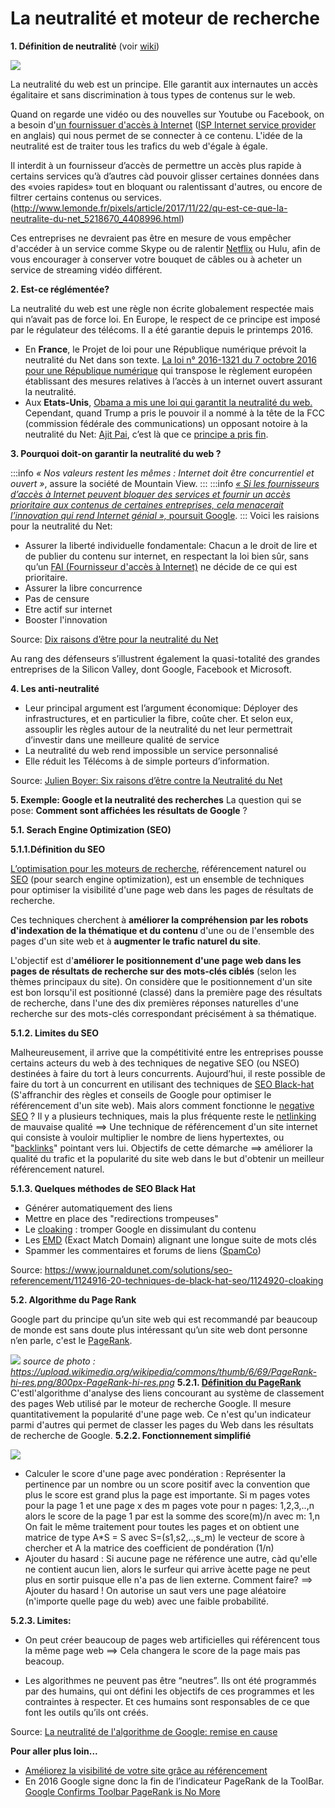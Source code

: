 
# La neutralité et moteur de recherche
**1. Définition de neutralitė** (voir [wiki](https://fr.wikipedia.org/wiki/Neutralité_du_réseau))

![](https://upload.wikimedia.org/wikipedia/commons/thumb/6/67/Neutralit%C3%A9_du_Net.svg/800px-Neutralit%C3%A9_du_Net.svg.png)


La neutralité du web est un principe. Elle garantit aux internautes un accès égalitaire et sans discrimination à tous types de contenus sur le web.

Quand on regarde une vidéo ou des nouvelles sur Youtube ou Facebook, on a besoin d'[un fournissuer d'accès à Internet](https://fr.wikipedia.org/wiki/Fournisseur_d%27accès_à_Internet) ([ISP Internet service provider](https://en.wikipedia.org/wiki/Internet_service_provider) en anglais) qui nous permet de se connecter à ce contenu. L'idée de la neutralité est de traiter tous les trafics du web d'égale à égale. 

Il interdit à un fournisseur d’accès de permettre un accès plus rapide à certains services qu’à d’autres càd pouvoir glisser certaines données dans des «voies rapides» tout en bloquant ou ralentissant d'autres, ou encore de filtrer certains contenus ou services.
(http://www.lemonde.fr/pixels/article/2017/11/22/qu-est-ce-que-la-neutralite-du-net_5218670_4408996.html)

Ces entreprises ne devraient pas être en mesure de vous empêcher d'accéder à un service comme Skype ou de ralentir [Netflix](https://www.bloomberg.com/news/articles/2017-12-14/netflix-is-less-noisy-defender-of-net-neutrality-as-vote-arrives) ou Hulu, afin de vous encourager à conserver votre bouquet de câbles ou à acheter un service de streaming vidéo différent.

**2. Est-ce réglémentée?**

La neutralité du web est une règle non écrite globalement respectée mais qui n’avait pas de force loi.
En Europe, le respect de ce principe est imposé par le régulateur des télécoms. Il a été garantie depuis le printemps 2016.
* En **France**, le Projet de loi pour une République numérique prévoit la neutralité du Net dans son texte. [La loi n° 2016-1321 du 7 octobre 2016 pour une République numérique](https://www.legifrance.gouv.fr/affichTexte.do?cidTexte=JORFTEXT000033202746&categorieLien=id) qui transpose le règlement européen établissant des mesures relatives à l’accès à un internet ouvert assurant la neutralité.
* Aux **Etats-Unis**, [Obama a mis une loi qui garantit la neutralité du web.](https://obamawhitehouse.archives.gov/node/323681) Cependant, quand Trump a pris le pouvoir il a nommé à la tête de la FCC (commission fédérale des communications) un opposant notoire à la neutralité du Net: [Ajit Pai](https://en.wikipedia.org/wiki/Ajit_Pai), c’est là que ce [principe a pris fin](http://www.thisisinsider.com/net-neutrality-fcc-ajit-pai-trump-plan-meaning-2017-11).


**3. Pourquoi doit-on garantir la neutralité du web ?**

:::info
*« Nos valeurs restent les mêmes : Internet doit être concurrentiel et ouvert »*, assure la société de Mountain View. 
:::
:::info
[*« Si les fournisseurs d’accès à Internet peuvent bloquer des services et fournir un accès prioritaire aux contenus de certaines entreprises, cela menacerait l’innovation qui rend Internet génial »,* poursuit Google](http://siliconvalley.blog.lemonde.fr/2014/09/12/neutralite-du-net-google-sort-enfin-de-son-silence/ ).
:::
Voici les raisions pour la neutralité du Net:

* Assurer la liberté individuelle fondamentale:
Chacun a le droit de lire et de publier du contenu sur internet, en respectant la loi bien sûr, sans qu’un [FAI (Fournisseur d'accès à Internet)](https://fr.wikipedia.org/wiki/Fournisseur_d%27accès_à_Internet) ne décide de ce qui est prioritaire. 
* Assurer la libre concurrence
* Pas de censure
* Etre actif sur internet
* Booster l'innovation

Source: [Dix raisons d’être pour la neutralité du Net](http://www.slate.fr/story/69403/pourquoi-etre-pour-la-neutralite-du-net)

Au rang des défenseurs s’illustrent également la quasi-totalité des grandes entreprises de la Silicon Valley, dont Google, Facebook et Microsoft.

**4. Les anti-neutralité**

* Leur principal argument est l’argument économique:
Déployer des infrastructures, et en particulier la fibre, coûte cher. Et selon eux, assouplir les règles autour de la neutralité du net leur permettrait d’investir dans une meilleure qualité de service
* La neutralité du web rend impossible un service personnalisé
* Elle réduit les Télécoms à de simple porteurs d’information.

Source: [Julien Boyer: Six raisons d’être contre la Neutralité du Net](http://julienboyer.net/ecrivain/six-raisons-detre-contre-la-neutralite-du-net/)


**5. Exemple: Google et la neutralité des recherches**
La question qui se pose: 
**Comment sont affichées les résultats de Google** ?

**5.1. Serach Engine Optimization (SEO)** 

**5.1.1.Définition du SEO** 

[L’optimisation pour les moteurs de recherche](https://fr.wikipedia.org/wiki/Optimisation_pour_les_moteurs_de_recherche), référencement naturel ou [SEO](https://fr.wikipedia.org/wiki/Optimisation_pour_les_moteurs_de_recherche) (pour search engine optimization), est un ensemble de techniques pour optimiser la visibilité d'une page web dans les pages de résultats de recherche. 

Ces techniques cherchent à **améliorer la compréhension par les robots d'indexation de la thématique et du contenu** d'une ou de l'ensemble des pages d'un site web et à **augmenter le trafic naturel du site**.

L'objectif est d'**améliorer le positionnement d'une page web dans les pages de résultats de recherche sur des mots-clés ciblés** (selon les thèmes principaux du site). On considère que le positionnement d'un site est bon lorsqu'il est positionné (classé) dans la première page des résultats de recherche, dans l'une des dix premières réponses naturelles d'une recherche sur des mots-clés correspondant précisément à sa thématique.


**5.1.2. Limites du SEO**

Malheureusement, il arrive que la compétitivité entre les entreprises pousse certains acteurs du web à des techniques de negative SEO (ou NSEO) destinées à faire du tort à leurs concurrents.
Aujourd’hui, il reste possible de faire du tort à un concurrent en utilisant des techniques de [SEO Black-hat](https://fr.wikipedia.org/wiki/Black_hat) (S'affranchir des règles et conseils de Google pour optimiser le référencement d'un site web).
Mais alors comment fonctionne le [negative SEO](https://seo-hero.ninja/wiki/negative-seo/) ? Il y a plusieurs techniques, mais la plus fréquente reste le [netlinking](https://www.journaldunet.fr/web-tech/dictionnaire-du-webmastering/1203513-netlinking-definition-traduction/) de mauvaise qualité ==> Une technique de référencement d'un site internet qui consiste à vouloir multiplier le nombre de liens hypertextes, ou "[backlinks](https://en.wikipedia.org/wiki/Backlink)" pointant vers lui. 
Objectifs de cette démarche ==> améliorer la qualité du trafic et la popularité du site web dans le but d'obtenir un meilleur référencement naturel.

**5.1.3. Quelques méthodes de SEO Black Hat**

* Générer automatiquement des liens
* Mettre en place des "redirections trompeuses"
* Le [cloaking](https://fr.wikipedia.org/wiki/Cloaking) : tromper Google en dissimulant du contenu
* Les [EMD](https://www.definitions-marketing.com/definition/exact-match-domain/) (Exact Match Domain) alignant une longue suite de mots clés
* Spammer les commentaires et forums de liens ([SpamCo](https://www.definitions-seo.com/definition-de-spamco/))

Source: https://www.journaldunet.com/solutions/seo-referencement/1124916-20-techniques-de-black-hat-seo/1124920-cloaking


**5.2. Algorithme du Page Rank**

Google part du principe qu’un site web qui est recommandé par beaucoup de monde est sans doute plus intéressant qu’un site web dont personne n’en parle, c'est le [PageRank](https://fr.wikipedia.org/wiki/PageRank).

![](https://upload.wikimedia.org/wikipedia/commons/thumb/6/69/PageRank-hi-res.png/800px-PageRank-hi-res.png)
*source de photo : https://upload.wikimedia.org/wikipedia/commons/thumb/6/69/PageRank-hi-res.png/800px-PageRank-hi-res.png*
**5.2.1. [Définition du PageRank](https://fr.wikipedia.org/wiki/PageRank)**
C'estl'algorithme d'analyse des liens concourant au système de classement des pages Web utilisé par le moteur de recherche Google. Il mesure quantitativement la popularité d'une page web. Ce n'est qu'un indicateur parmi d'autres qui permet de classer les pages du Web dans les résultats de recherche de Google.
**5.2.2. Fonctionnement simplifié**

![](https://i.imgur.com/bjQLoVS.png)
* Calculer le score d'une page avec pondération :
Représenter la pertinence par un nombre ou un score positif avec la convention que plus le score est grand plus la page est importante.
Si m pages votes pour la page 1 
et une page x des m pages vote pour n pages: 1,2,3,..,n
alors le score de la page 1 par est la somme des score(m)/n avec m: 1,n
On fait le même traitement pour toutes les pages et on obtient une matrice de type A*S = S avec S=(s1,s2,..,s_m) le vecteur de score à chercher et A la matrice des coefficient de pondération (1/n)
* Ajouter du hasard :
Si aucune page ne référence une autre, càd qu'elle ne contient aucun lien, alors le surfeur qui arrive àcette page ne peut plus en sortir puisque elle n'a pas de lien externe. 
Comment faire? ==> Ajouter du hasard !
On autorise un saut vers une page aléatoire (n'importe quelle page du
web) avec une faible probabilité.

**5.2.3. Limites:**

* On peut créer beaucoup de pages web artificielles qui référencent tous la même page web ==> Cela changera le score de la page mais pas beacoup. 

* Les algorithmes ne peuvent pas être “neutres”. Ils ont été programmés par des humains, qui ont défini les objectifs de ces programmes et les contraintes à respecter. Et ces humains sont responsables de ce que font les outils qu’ils ont créés.

Source: [La neutralité de l'algorithme de Google: remise en cause](https://www.search-foresight.com/neutralite-de-lalgorithme-de-google-remise-cause/)


**Pour aller plus loin...**

* [Améliorez la visibilité de votre site grâce au référencement](https://openclassrooms.com/courses/ameliorez-la-visibilite-de-votre-site-grace-au-referencement/les-backlinks)
* En 2016 Google signe donc la fin de l’indicateur PageRank de la ToolBar. 
[Google Confirms Toolbar PageRank is No More](https://www.searchenginejournal.com/google-pagerank/159112/)




